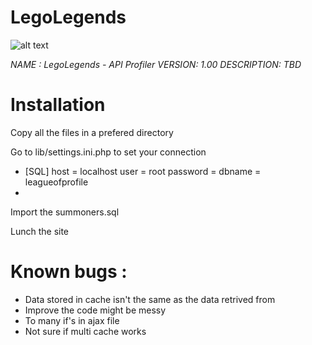 # LegoLegends
![alt text](http://leagueofmusic.com/legolegends/assets/img/ad38.png "LegoLegends")

*NAME : LegoLegends - API Profiler
VERSION: 1.00
DESCRIPTION: TBD*

# Installation

Copy all the files in a prefered directory
 
Go to lib/settings.ini.php to set your connection

*
	[SQL]
	host = localhost
	user = root
	password = 
	dbname = leagueofprofile
*

Import the summoners.sql

Lunch the site

# Known bugs :
- Data stored in cache isn't the same as the data retrived from 
- Improve the code might be messy
- To many if's in ajax file
- Not sure if multi cache works
